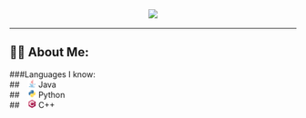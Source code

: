 <div align="center">
  <img src="./assets/Banner.png"/>
</div>

---

## :man_technologist: About Me: 
###Languages I know: <br>
##  <img src="./assets/java-icon.svg" width="15" height="15"> Java<br>
##  <img src="./assets/python-icon.svg" width="15" height="15"> Python<br>
##  <img src="./assets/cplusplus-icon.svg" width="15" height="15"> C++<br>

<!--
**Creeper76/creeper76** is a ✨ _special_ ✨ repository because its `README.md` (this file) appears on your GitHub profile.

Here are some ideas to get you started:

- 🔭 I’m currently working on ...
- 🌱 I’m currently learning ...
- 👯 I’m looking to collaborate on ...
- 🤔 I’m looking for help with ...
- 💬 Ask me about ...
- 📫 How to reach me: ...
- 😄 Pronouns: ...
- ⚡ Fun fact: ...
-->
